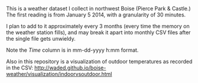 This is a weather dataset I collect in northwest Boise (Pierce Park & Castle.) The first reading is from January 5 2014, with a granularity of 30 minutes.

I plan to add to it approximately every 3 months (every time the memory on the weather station fills), and may break it apart into monthly CSV files after the single file gets unwieldy.

Note the *Time* column is in mm-dd-yyyy h:mm format.

Also in this repository is a visualization of outdoor temperatures as recorded in the CSV: http://waded.github.io/boise-weather/visualization/indoorvsoutdoor.html
